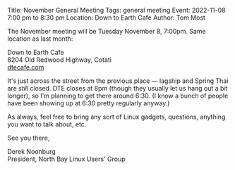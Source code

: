 Title: November General Meeting
Tags: general meeting
Event: 2022-11-08 7:00 pm to 8:30 pm
Location: Down to Earth Cafe
Author: Tom Most

The November meeting will be Tuesday November 8, 7:00pm.
Same location as last month:

Down to Earth Cafe<br>
8204 Old Redwood Highway, Cotati<br>
[dtecafe.com](https://www.dtecafe.com/)

It's just across the street from the previous place — lagship and Spring Thai are *still* closed.
DTE closes at 8pm (though they usually let us hang out a bit longer), so I'm planning to get there around 6:30.
(I know a bunch of people have been showing up at 6:30 pretty regularly anyway.)

As always, feel free to bring any sort of Linux gadgets, questions, anything you want to talk about, etc.

See you there,

Derek Noonburg<br>
President, North Bay Linux Users' Group
